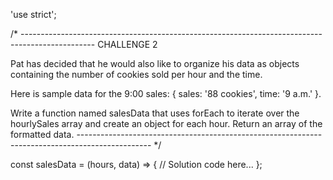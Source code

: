 'use strict';

/* ------------------------------------------------------------------------------------------------
CHALLENGE 2

Pat has decided that he would also like to organize his data as objects containing the number of cookies sold per hour and the time.

Here is sample data for the 9:00 sales: { sales: '88 cookies', time: '9 a.m.' }.

Write a function named salesData that uses forEach to iterate over the hourlySales array and create an object for each hour. Return an array of the formatted data.
------------------------------------------------------------------------------------------------ */

const salesData = (hours, data) => {
  // Solution code here...
};